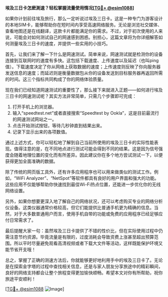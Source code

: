 **埃及三日卡怎麽測速？轻松掌握流量使用情况[[TG💪+ @esim1088](https://t.me/s/esim1088)]**

如果你计划前往埃及旅行，那么一定听说过埃及三日卡。这是一种专门为游客设计的本地SIM卡，能够帮助你在短时间内享受高速网络服务。无论是浏览社交媒体、查看地图还是在线翻译，这款卡片都能满足你的需求。不过，对于初次使用的人来说，可能会对如何测试自己的网速感到困惑。别担心，这篇文章将为你详细解答如何测量埃及三日卡的速度，并提供一些实用的小技巧。

首先，让我们来了解一下什么是网速测试。简单来说，网速测试就是检测你的设备连接到互联网时的速度有多快。这包括下载速度、上传速度以及延迟（也叫ping值）。下载速度决定了你从网络上获取数据的速度；上传速度则反映了你向服务器发送信息的速度；而延迟则是衡量数据包从你的设备发送到目标服务器再返回所需的时间。这三个指标共同构成了你的网络体验质量。

现在我们已经知道网速测试的重要性了，那么接下来就进入正题——如何进行埃及三日卡的网速测试呢？其实方法非常简单，只需几个步骤即可完成：

1. 打开手机上的浏览器。
2. 输入“speedtest.net”或者直接搜索“Speedtest by Ookla”，这是目前最流行的网速测试网站之一。
3. 点击开始测试按钮，等待几秒钟直到结果出来。
4. 记录下显示出来的各项数值。

通过上述方式，你可以轻松地了解到自己当前所使用的埃及三日卡的实际性能表现。值得注意的是，在不同地点进行测试可能会得到不同的结果。这是因为信号强度会随着地理位置的变化而有所差异。因此建议你在多个地方尝试测试一下，以便获得更加全面准确的数据。

除了传统的网页版工具外，还有许多应用程序也可以用来做类似的测试工作。例如，“WiFi Analyzer”、“NetSpot”等软件都具有良好的用户界面和强大的功能。这些应用不仅能够帮助你快速找到最佳Wi-Fi热点位置，还能进一步优化你的无线网络设置。

另外，如果你想要更深入地了解自己的网络状况，还可以考虑购买专业的网络分析仪设备。这类仪器通常价格较高，但它们能提供比普通手机更为精确的信息。当然，对于大多数普通用户而言，使用手机自带的功能或免费的应用程序已经足够应付日常需求了。

最后提醒大家一句：虽然埃及三日卡提供了不错的性价比，但在实际使用过程中仍需注意节约资源。毕竟流量是有限的，过度消耗会导致资费上涨甚至超出预算范围。所以平时尽量避免观看高清视频或者下载大文件等活动，这样既能保护环境又能节省开支哦！

总之，掌握了正确的测速方法后，你就能够更好地利用手中的埃及三日卡了。无论是在探索金字塔的过程中查找相关信息，还是与家人朋友分享旅途中的精彩瞬间，良好的网络支持都会让整个旅程变得更加愉快顺畅。希望本文对你有所帮助，祝你旅途平安顺利！

[[TG💪+ @esim1088](https://t.me/s/esim1088) ![Image](https://i.postimg.cc/4NQfJmqS/Snipaste-2025-05-13-00-14-12.png)]